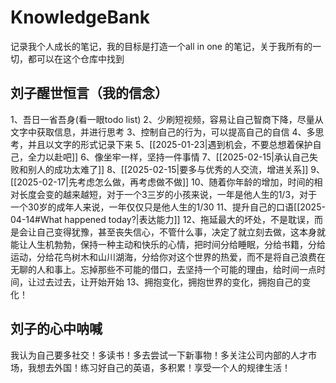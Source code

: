 # KnowledgeBank
记录我个人成长的笔记，我的目标是打造一个all in one 的笔记，关于我所有的一切，都可以在这个仓库中找到

## 刘子醒世恒言（我的信念）
1、吾日一省吾身(看一眼todo list)
2、少刷短视频，容易让自己智商下降，尽量从文字中获取信息，并进行思考
3、控制自己的行为，可以提高自己的自信
4、多思考，并且以文字的形式记录下来
5、[[2025-01-23|遇到机会，不要总想着保护自己，全力以赴吧]]
6、像坐牢一样，坚持一件事情
7、[[2025-02-15|承认自己失败和别人的成功太难了]]
8、[[2025-02-15|要多与优秀的人交流，增进关系]]
9、[[2025-02-17|先考虑怎么做，再考虑做不做]]
10、随着你年龄的增加，时间的相对长度会变的越来越短，对于一个3三岁的小孩来说，一年是他人生的1/3，对于一个30岁的成年人来说，一年仅仅只是他人生的1/30
11、提升自己的口语[[2025-04-14#What happened today?|表达能力]]
12、拖延最大的坏处，不是耽误，而是会让自己变得犹豫，甚至丧失信心，不管什么事，决定了就立刻去做，这本身就能让人生机勃勃，保持一种主动和快乐的心情，把时间分给睡眠，分给书籍，分给运动，分给花鸟树木和山川湖海，分给你对这个世界的热爱，而不是将自己浪费在无聊的人和事上。忘掉那些不可能的借口，去坚持一个可能的理由，给时间一点时间，让过去过去，让开始开始
13、拥抱变化，拥抱世界的变化，拥抱自己的变化！




## 刘子的心中呐喊
我认为自己要多社交！多读书！多去尝试一下新事物！多关注公司内部的人才市场，我想去外国！练习好自己的英语，多积累！享受一个人的规律生活！